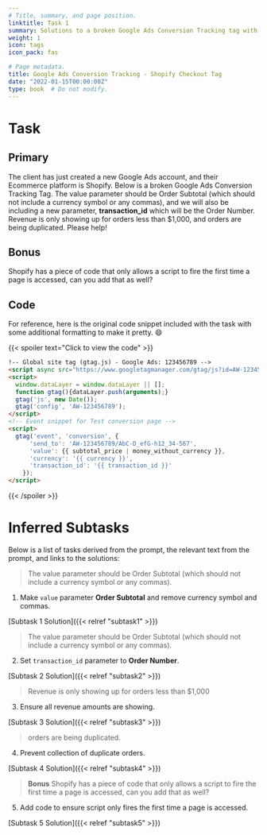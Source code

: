 ```yaml
---
# Title, summary, and page position.
linktitle: Task 1 
summary: Solutions to a broken Google Ads Conversion Tracking tag with Shopify.
weight: 1
icon: tags
icon_pack: fas

# Page metadata.
title: Google Ads Conversion Tracking - Shopify Checkout Tag
date: "2022-01-15T00:00:00Z"
type: book  # Do not modify.
---
```


# Task

## Primary

The client has just created a new Google Ads account, and their Ecommerce platform is Shopify. Below is a broken Google Ads Conversion Tracking Tag. The value parameter should be Order Subtotal (which should not include a currency symbol or any commas), and we will also be including a new parameter, **transaction_id** which will be the Order Number. Revenue is only showing up for orders less than $1,000, and orders are being duplicated. Please help!

## Bonus

Shopify has a piece of code that only allows a script to fire the first time a page is accessed, can you
add that as well? 

## Code 

For reference, here is the original code snippet included with the task with some additional formatting to make it pretty. :smile:

{{< spoiler text="Click to view the code" >}}
```html
!-- Global site tag (gtag.js) - Google Ads: 123456789 -->  
<script async src="https://www.googletagmanager.com/gtag/js?id=AW-123456789"></script>  
<script>
  window.dataLayer = window.dataLayer || [];
  function gtag(){dataLayer.push(arguments);}  
  gtag('js', new Date());
  gtag('config', 'AW-123456789'); 
</script>  
<!-- Event snippet for Test conversion page -->  
<script>
  gtag('event', 'conversion', {  
      'send_to': 'AW-123456789/AbC-D_efG-h12_34-567',  
      'value': {{ subtotal_price | money_without_currency }},  
      'currency': '{{ currency }}',  
      'transaction_id': '{{ transaction_id }}'  
    });  
</script> 
```
{{< /spoiler >}}

# Inferred Subtasks

Below is a list of tasks derived from the prompt, the relevant text from the prompt, and links to the solutions:

> The value parameter should be Order Subtotal (which should not include a currency symbol or any commas).

1. Make `value` parameter **Order Subtotal** and remove currency symbol and commas.

[Subtask 1 Solution]({{< relref "subtask1" >}})

> The value parameter should be Order Subtotal (which should not include a currency symbol or any commas).

2. Set `transaction_id` parameter to **Order Number**.   

[Subtask 2 Solution]({{< relref "subtask2" >}})

> Revenue is only showing up for orders less than $1,000

3. Ensure all revenue amounts are showing.

[Subtask 3 Solution]({{< relref "subtask3" >}})

> orders are being duplicated.

4. Prevent collection of duplicate orders. 

[Subtask 4 Solution]({{< relref "subtask4" >}})

> **Bonus** Shopify has a piece of code that only allows a script to fire the first time a page is accessed, can you
add that as well?

5. Add code to ensure script only fires the first time a page is accessed.

[Subtask 5 Solution]({{< relref "subtask5" >}})